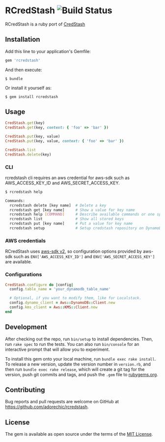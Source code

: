 # RCredStash ![Build Status](https://github.com/adorechic/rcredstash/actions/workflows/ruby.yml/badge.svg)

RCredStash is a ruby port of [CredStash](https://github.com/fugue/credstash)


## Installation

Add this line to your application's Gemfile:

```ruby
gem 'rcredstash'
```

And then execute:

    $ bundle

Or install it yourself as:

    $ gem install rcredstash

## Usage

```ruby
CredStash.get(key)
CredStash.get(key, context: { 'foo' => 'bar' })

CredStash.put(key, value)
CredStash.put(key, value, context: { 'foo' => 'bar' })

CredStash.list
CredStash.delete(key)
```

### CLI
rcredstash cli requires an aws credential for aws-sdk such as AWS_ACCESS_KEY_ID and AWS_SECRET_ACCESS_KEY.

```sh
$ rcredstash help

Commands:
  rcredstash delete [key name]  # Delete a key
  rcredstash get [key name]     # Show a value for key name
  rcredstash help [COMMAND]     # Describe available commands or one specific command
  rcredstash list               # Show all stored keys
  rcredstash put [key name]     # Put a value for key name
  rcredstash setup              # Setup credstash repository on DynamoDB
```


### AWS credentials
RCredStash uses [aws-sdk v2](https://github.com/aws/aws-sdk-ruby), so configuration options provided by aws-sdk such as `ENV['AWS_ACCESS_KEY_ID']` and `ENV['AWS_SECRET_ACCESS_KEY']` are available.

### Configurations

```ruby
CredStash.configure do |config|
  config.table_name = 'your_dynamodb_table_name'

  # Optional, if you want to modify them, like for Localstack.
  config.dynamo_client = Aws::DynamoDB::Client.new
  config.kms_client = Aws::KMS::Client.new
end
```

## Development

After checking out the repo, run `bin/setup` to install dependencies. Then, run `rake spec` to run the tests. You can also run `bin/console` for an interactive prompt that will allow you to experiment.

To install this gem onto your local machine, run `bundle exec rake install`. To release a new version, update the version number in `version.rb`, and then run `bundle exec rake release`, which will create a git tag for the version, push git commits and tags, and push the `.gem` file to [rubygems.org](https://rubygems.org).

## Contributing

Bug reports and pull requests are welcome on GitHub at https://github.com/adorechic/rcredstash.


## License

The gem is available as open source under the terms of the [MIT License](http://opensource.org/licenses/MIT).

